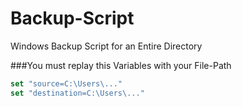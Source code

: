 # Backup-Script
Windows Backup Script for an Entire Directory

###You must replay this Variables with your File-Path

```javascript
set "source=C:\Users\..."
set "destination=C:\Users\..."
```
